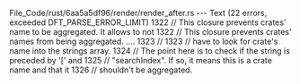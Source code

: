 File_Code/rust/6aa5a5df96/render/render_after.rs --- Text (22 errors, exceeded DFT_PARSE_ERROR_LIMIT)
1322                             // This closure prevents crates' name to be aggregated. It allows to not                                                    1322                             // This closure prevents crates' names from being aggregated.
....                                                                                                                                                         1323                             //
1323                             // have to look for crate's name into the strings array.                                                                    1324                             // The point here is to check if the string is preceded by '[' and
                                                                                                                                                             1325                             // "searchIndex". If so, it means this is a crate name and that it
                                                                                                                                                             1326                             // shouldn't be aggregated.

